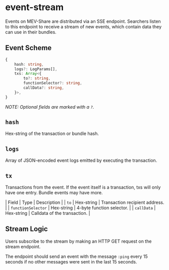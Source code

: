# event-stream

Events on MEV-Share are distributed via an SSE endpoint. Searchers listen to this endpoint to receive a stream of new events, which contain data they can use in their bundles.

## Event Scheme

```typescript
{
    hash: string,
    logs?: LogParams[],
    txs: Array<{
        to?: string,
        functionSelector?: string,
        callData?: string,
    }>,
}
```

_NOTE: Optional fields are marked with a `?`._

## `hash`

Hex-string of the transaction or bundle hash.

## `logs`

Array of JSON-encoded event logs emitted by executing the transaction.

## `tx`

Transactions from the event. If the event itself is a transaction, txs will only have one entry. Bundle events may have more.

| Field | Type | Description |
| `to` | Hex-string | Transaction recipient address. |
| `functionSelector` | Hex-string | 4-byte function selector. |
| `callData` | Hex-string | Calldata of the transaction. |

## Stream Logic

Users subscribe to the stream by making an HTTP GET request on the stream endpoint.

The endpoint should send an event with the message `:ping` every 15 seconds if no other messages were sent in the last 15 seconds.

